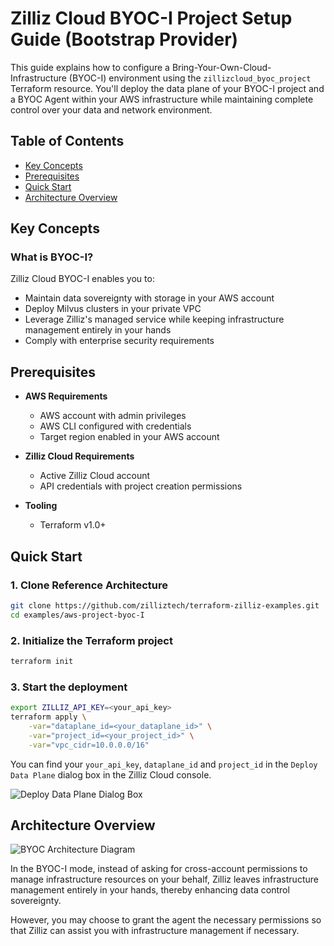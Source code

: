 # Zilliz Cloud BYOC-I Project Setup Guide (Bootstrap Provider)

This guide explains how to configure a Bring-Your-Own-Cloud-Infrastructure (BYOC-I) environment using the `zillizcloud_byoc_project` Terraform resource. You'll deploy the data plane of your BYOC-I project and a BYOC Agent within your AWS infrastructure while maintaining complete control over your data and network environment.

## Table of Contents
- [Key Concepts](#key-concepts)
- [Prerequisites](#prerequisites)
- [Quick Start](#quick-start)
- [Architecture Overview](#architecture-overview)

## Key Concepts <a name="key-concepts"></a>

### What is BYOC-I?

Zilliz Cloud BYOC-I enables you to:

- Maintain data sovereignty with storage in your AWS account
- Deploy Milvus clusters in your private VPC
- Leverage Zilliz's managed service while keeping infrastructure management entirely in your hands
- Comply with enterprise security requirements

## Prerequisites <a name="prerequisites"></a>

- **AWS Requirements**
  - AWS account with admin privileges
  - AWS CLI configured with credentials
  - Target region enabled in your AWS account

- **Zilliz Cloud Requirements**
  - Active Zilliz Cloud account
  - API credentials with project creation permissions

- **Tooling**
  - Terraform v1.0+

## Quick Start <a name="quick-start"></a>

### 1. Clone Reference Architecture

```bash
git clone https://github.com/zilliztech/terraform-zilliz-examples.git
cd examples/aws-project-byoc-I
```

### 2. Initialize the Terraform project

```bash
terraform init
```

### 3. Start the deployment

```bash
export ZILLIZ_API_KEY=<your_api_key>
terraform apply \
    -var="dataplane_id=<your_dataplane_id>" \
    -var="project_id=<your_project_id>" \
    -var="vpc_cidr=10.0.0.0/16"
```

You can find your `your_api_key`, `dataplane_id` and `project_id` in the `Deploy Data Plane` dialog box in the Zilliz Cloud console.

![Deploy Data Plane Dialog Box](https://assets.zilliz.com/docs/deploy-data-plane.png)

## Architecture Overview <a name="architecture-overview"></a>

![BYOC Architecture Diagram](https://assets.zilliz.com/docs/byoc-i-architecture.png)

In the BYOC-I mode, instead of asking for cross-account permissions to manage infrastructure resources on your behalf, Zilliz leaves infrastructure management entirely in your hands, thereby enhancing data control sovereignty.

However, you may choose to grant the agent the necessary permissions so that Zilliz can assist you with infrastructure management if necessary.
